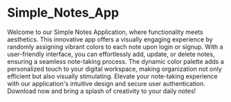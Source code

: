 # Simple_Notes_App
Welcome to our Simple Notes Application, where functionality meets aesthetics. This innovative app offers a visually engaging experience by randomly assigning vibrant colors to each note upon login or signup. With a user-friendly interface, you can effortlessly add, update, or delete notes, ensuring a seamless note-taking process. The dynamic color palette adds a personalized touch to your digital workspace, making organization not only efficient but also visually stimulating. Elevate your note-taking experience with our application's intuitive design and secure user authentication. Download now and bring a splash of creativity to your daily notes!
